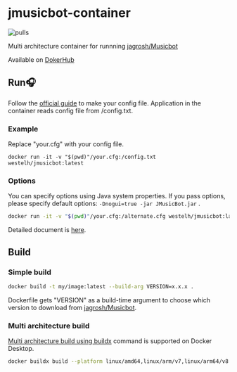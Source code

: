 # jmusicbot-container
![pulls](https://img.shields.io/docker/pulls/westelh/jmusicbot)


Multi architecture container for runnning [jagrosh/Musicbot](https://github.com/jagrosh/MusicBot)

Available on [DokerHub](https://hub.docker.com/repository/docker/westelh/jmusicbot)

## Run🎧
Follow the [official guide](https://jmusicbot.com/setup/) to make your config file.
Application in the container reads config file from /config.txt.

### Example
Replace "your.cfg" with your config file.

`docker run -it -v "$(pwd)"/your.cfg:/config.txt westelh/jmusicbot:latest`

### Options
You can specify options using Java system properties. If you pass options, please specify default options: ``` -Dnogui=true -jar JMusicBot.jar ``` .

```bash
docker run -it -v "$(pwd)"/your.cfg:/alternate.cfg westelh/jmusicbot:latest -Dconfig=alternate.cfg -Dnogui=true -jar JMusicBot.jar
```

Detailed document is [here](https://jmusicbot.com/advanced-config).



## Build

### Simple build

``` bash
docker build -t my/image:latest --build-arg VERSION=x.x.x .
```

Dockerfile gets "VERSION" as a build-time argument to choose which version to download from [jagrosh/Musicbot](https://github.com/jagrosh/MusicBot).



### Multi architecture build

[Multi architecture build using buildx](https://docs.docker.com/desktop/multi-arch/) command is supported on Docker Desktop.

```bash
docker buildx build --platform linux/amd64,linux/arm/v7,linux/arm64/v8 --build-arg VERSION=x.x.x -t my/image:latest .
```

 





